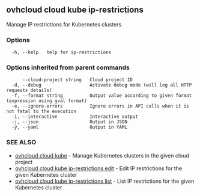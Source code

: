 ## ovhcloud cloud kube ip-restrictions

Manage IP restrictions for Kubernetes clusters

### Options

```
  -h, --help   help for ip-restrictions
```

### Options inherited from parent commands

```
      --cloud-project string   Cloud project ID
  -d, --debug                  Activate debug mode (will log all HTTP requests details)
  -f, --format string          Output value according to given format (expression using gval format)
  -e, --ignore-errors          Ignore errors in API calls when it is not fatal to the execution
  -i, --interactive            Interactive output
  -j, --json                   Output in JSON
  -y, --yaml                   Output in YAML
```

### SEE ALSO

* [ovhcloud cloud kube](ovhcloud_cloud_kube.md)	 - Manage Kubernetes clusters in the given cloud project
* [ovhcloud cloud kube ip-restrictions edit](ovhcloud_cloud_kube_ip-restrictions_edit.md)	 - Edit IP restrictions for the given Kubernetes cluster
* [ovhcloud cloud kube ip-restrictions list](ovhcloud_cloud_kube_ip-restrictions_list.md)	 - List IP restrictions for the given Kubernetes cluster

